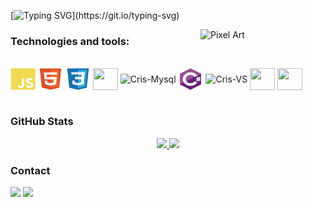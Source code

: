 [![Typing SVG](https://readme-typing-svg.demolab.com?font=Fira+Code&weight=500&duration=4997&pause=1000&color=9F947A&center=FALSO&vCenter=FALSO&repeat=verdadero&random=FALSO&width=435&lines=Hello%2C+I'm+Alejandro!;Welcome+to+my+Github+profile!)](https://git.io/typing-svg)

<img src="https://i.redd.it/1d11s820dgm91.gif" alt="Pixel Art" align="right" width="200">

### Technologies and tools:

<div style="display: inline_block"><br>
  <img align="center" alt="Cris-Js" height="35" width="40" src="https://raw.githubusercontent.com/devicons/devicon/master/icons/javascript/javascript-plain.svg">
  <img align="center" alt="Cris-HTML" height="35" width="40" src="https://raw.githubusercontent.com/devicons/devicon/master/icons/html5/html5-original.svg">
  <img align="center" alt="Cris-CSS" height="35" width="40" src="https://raw.githubusercontent.com/devicons/devicon/master/icons/css3/css3-original.svg">
  <img align="center" alt="" height="35" width="40" src="https://cdn.jsdelivr.net/gh/devicons/devicon@latest/icons/vuejs/vuejs-original.svg" />
  <img align="center" alt= "Cris-Mysql" height="60" width="40" src="https://cdn.jsdelivr.net/gh/devicons/devicon/icons/mysql/mysql-original-wordmark.svg">       
  <img align="center" alt="Cris-Csharp" height="35" width="40" src="https://raw.githubusercontent.com/devicons/devicon/master/icons/csharp/csharp-original.svg">
  <img align="center" alt="Cris-VS" height="35" width="40" src="https://cdn.jsdelivr.net/gh/devicons/devicon/icons/vscode/vscode-original.svg">
  <img align="center" alt="" height="35" width="40" src="https://cdn.jsdelivr.net/gh/devicons/devicon@latest/icons/java/java-original.svg">
  <img align="center" alt="" height="35" width="40" src="https://cdn.jsdelivr.net/gh/devicons/devicon@latest/icons/python/python-original.svg" />

</div><br>

### GitHub Stats

<div align="center" style="display: flex; justify-content: center;">
  <a href="https://github.com/AlejandroRolon">
    <img height="160px" src="https://github-readme-stats.vercel.app/api?username=AlejandroRolon&show_icons=true&theme=one_dark_pro&include_all_commits=true&count_private=true"/>
    <img height="160px" src="https://github-readme-stats.vercel.app/api/top-langs/?username=AlejandroRolon&layout=compact&langs_count=7&theme=one_dark_pro"/>
  </a>
</div>
    
### Contact

<div> 
  <a href="https://www.linkedin.com/in/alejandro-rolon-bedoya/" target="_blank"><img src="https://img.shields.io/badge/-LinkedIn-%230077B5?style=for-the-badge&logo=linkedin&logoColor=white" target="_blank"></a> 
  <a href="mailto:alejandro.rolon.bedoya@gmail.com"><img src="https://img.shields.io/badge/-Gmail-%23333?style=for-the-badge&logo=gmail&logoColor=white" target="_blank"></a>
</div>
